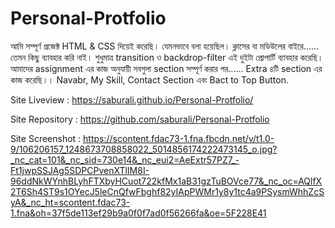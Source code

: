 # Personal-Protfolio

আমি সম্পূর্ণ প্রজেক্ট HTML & CSS দিয়েই করেছি। যেমনভাবে বলা হয়েছিল। ক্লাসের বা মডিউলের বাইরে...... তেমন কিছু ব্যাবহার করি নাই। শুধুমাত্র transition ও backdrop-filter এই দুইটা প্রোপার্টি ব্যাবহার করেছি। আমাদের assignment এর কাজ অনুযায়ী সবগুলা section সম্পূর্ণ করার পর...... Extra ৪টি section এর কাজ করেছি।। Navabr, My Skill, Contact Section এবং Bact to Top Button.



Site Liveview : https://saburali.github.io/Personal-Protfolio/

Site Repository : https://github.com/saburali/Personal-Protfolio

Site Screenshot : https://scontent.fdac73-1.fna.fbcdn.net/v/t1.0-9/106206157_1248673708858022_5014856174222473145_o.jpg?_nc_cat=101&_nc_sid=730e14&_nc_eui2=AeExtr57PZ7_-Ft1jwpSSJAg5SDPCPvenXTlIM8I-96ddNkWYnhBLyhFTXbyHCuot722kfMx1aB31gzTuBOVce77&_nc_oc=AQlfX2T6Sh4ST9s1OYecJ5leCnQfwFbghf82yIApPWMr1y8y1tc4a9PSysmWhhZcSyA&_nc_ht=scontent.fdac73-1.fna&oh=37f5de113ef29b9a0f0f7ad0f56266fa&oe=5F228E41
